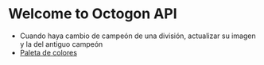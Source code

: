 # Welcome to Octogon API

- Cuando haya cambio de campeón de una división, actualizar su imagen y la del antiguo campeón
- [Paleta de colores](https://coolors.co/palette/001219-005f73-0a9396-94d2bd-e9d8a6-ee9b00-ca6702-bb3e03-ae2012-9b2226)
